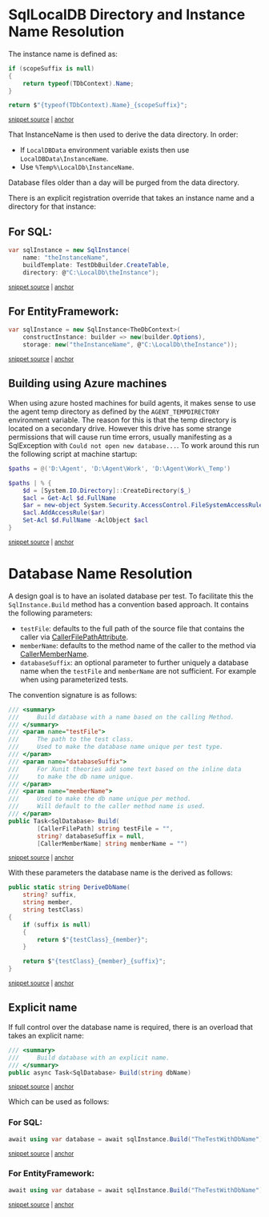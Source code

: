 <!--
GENERATED FILE - DO NOT EDIT
This file was generated by [MarkdownSnippets](https://github.com/SimonCropp/MarkdownSnippets).
Source File: /pages/mdsource/directory-and-name-resolution.source.md
To change this file edit the source file and then run MarkdownSnippets.
-->

# SqlLocalDB Directory and Instance Name Resolution

The instance name is defined as:

<!-- snippet: GetInstanceName -->
<a id='snippet-GetInstanceName'></a>
```cs
if (scopeSuffix is null)
{
    return typeof(TDbContext).Name;
}

return $"{typeof(TDbContext).Name}_{scopeSuffix}";
```
<sup><a href='/src/EfLocalDb/Storage.cs#L28-L37' title='Snippet source file'>snippet source</a> | <a href='#snippet-GetInstanceName' title='Start of snippet'>anchor</a></sup>
<!-- endSnippet -->

That InstanceName is then used to derive the data directory. In order:

 * If `LocalDBData` environment variable exists then use `LocalDBData\InstanceName`.
 * Use `%Temp%\LocalDb\InstanceName`.

Database files older than a day will be purged from the data directory.

There is an explicit registration override that takes an instance name and a directory for that instance:


## For SQL:

<!-- snippet: ExplicitName -->
<a id='snippet-ExplicitName'></a>
```cs
var sqlInstance = new SqlInstance(
    name: "theInstanceName",
    buildTemplate: TestDbBuilder.CreateTable,
    directory: @"C:\LocalDb\theInstance");
```
<sup><a href='/src/LocalDb.Tests/Snippets/ExplicitName.cs#L8-L15' title='Snippet source file'>snippet source</a> | <a href='#snippet-ExplicitName' title='Start of snippet'>anchor</a></sup>
<!-- endSnippet -->


## For EntityFramework:

<!-- snippet: EfExplicitName -->
<a id='snippet-EfExplicitName'></a>
```cs
var sqlInstance = new SqlInstance<TheDbContext>(
    constructInstance: builder => new(builder.Options),
    storage: new("theInstanceName", @"C:\LocalDb\theInstance"));
```
<sup><a href='/src/EfLocalDb.Tests/Snippets/EfExplicitName.cs#L8-L14' title='Snippet source file'>snippet source</a> | <a href='#snippet-EfExplicitName' title='Start of snippet'>anchor</a></sup>
<!-- endSnippet -->


## Building using Azure machines

When using azure hosted machines for build agents, it makes sense to use the agent temp directory as defined by the `AGENT_TEMPDIRECTORY` environment variable. The reason for this is that the temp directory is located on a secondary drive. However this drive has some strange permissions that will cause run time errors, usually manifesting as a SqlException with `Could not open new database...`. To work around this run the following script at machine startup:

<!-- snippet: Set-D-Drive-Permissions.ps1 -->
<a id='snippet-Set-D-Drive-Permissions.ps1'></a>
```ps1
$paths = @('D:\Agent', 'D:\Agent\Work', 'D:\Agent\Work\_Temp')

$paths | % {
    $d = [System.IO.Directory]::CreateDirectory($_)
    $acl = Get-Acl $d.FullName
    $ar = new-object System.Security.AccessControl.FileSystemAccessRule("Everyone", "FullControl", "ContainerInherit, ObjectInherit", "None", "Allow")
    $acl.AddAccessRule($ar)
    Set-Acl $d.FullName -AclObject $acl
}
```
<sup><a href='/src/StartUpScript/Set-D-Drive-Permissions.ps1#L1-L9' title='Snippet source file'>snippet source</a> | <a href='#snippet-Set-D-Drive-Permissions.ps1' title='Start of snippet'>anchor</a></sup>
<!-- endSnippet -->


# Database Name Resolution

A design goal is to have an isolated database per test. To facilitate this the `SqlInstance.Build` method has a convention based approach. It contains the following parameters:

 * `testFile`: defaults to the full path of the source file that contains the caller via [CallerFilePathAttribute](https://docs.microsoft.com/en-us/dotnet/api/system.runtime.compilerservices.callerfilepathattribute).
 * `memberName`: defaults to the method name of the caller to the method via [CallerMemberName](https://docs.microsoft.com/en-us/dotnet/api/system.runtime.compilerservices.callermembername).
 * `databaseSuffix`: an optional parameter to further uniquely a database name when the `testFile` and `memberName` are not sufficient. For example when using parameterized tests.

The convention signature is as follows:

<!-- snippet: ConventionBuildSignature -->
<a id='snippet-ConventionBuildSignature'></a>
```cs
/// <summary>
///     Build database with a name based on the calling Method.
/// </summary>
/// <param name="testFile">
///     The path to the test class.
///     Used to make the database name unique per test type.
/// </param>
/// <param name="databaseSuffix">
///     For Xunit theories add some text based on the inline data
///     to make the db name unique.
/// </param>
/// <param name="memberName">
///     Used to make the db name unique per method.
///     Will default to the caller method name is used.
/// </param>
public Task<SqlDatabase> Build(
        [CallerFilePath] string testFile = "",
        string? databaseSuffix = null,
        [CallerMemberName] string memberName = "")
```
<sup><a href='/src/LocalDb/SqlInstance.cs#L128-L150' title='Snippet source file'>snippet source</a> | <a href='#snippet-ConventionBuildSignature' title='Start of snippet'>anchor</a></sup>
<!-- endSnippet -->

With these parameters the database name is the derived as follows:

<!-- snippet: DeriveName -->
<a id='snippet-DeriveName'></a>
```cs
public static string DeriveDbName(
    string? suffix,
    string member,
    string testClass)
{
    if (suffix is null)
    {
        return $"{testClass}_{member}";
    }

    return $"{testClass}_{member}_{suffix}";
}
```
<sup><a href='/src/LocalDb/DbNamer.cs#L3-L18' title='Snippet source file'>snippet source</a> | <a href='#snippet-DeriveName' title='Start of snippet'>anchor</a></sup>
<!-- endSnippet -->


## Explicit name

If full control over the database name is required, there is an overload that takes an explicit name:

<!-- snippet: ExplicitBuildSignature -->
<a id='snippet-ExplicitBuildSignature'></a>
```cs
/// <summary>
///     Build database with an explicit name.
/// </summary>
public async Task<SqlDatabase> Build(string dbName)
```
<sup><a href='/src/LocalDb/SqlInstance.cs#L165-L172' title='Snippet source file'>snippet source</a> | <a href='#snippet-ExplicitBuildSignature' title='Start of snippet'>anchor</a></sup>
<!-- endSnippet -->

Which can be used as follows:


### For SQL:

<!-- snippet: WithDbName -->
<a id='snippet-WithDbName'></a>
```cs
await using var database = await sqlInstance.Build("TheTestWithDbName");
```
<sup><a href='/src/LocalDb.Tests/Snippets/SnippetTests.cs#L34-L38' title='Snippet source file'>snippet source</a> | <a href='#snippet-WithDbName' title='Start of snippet'>anchor</a></sup>
<!-- endSnippet -->


### For EntityFramework:

<!-- snippet: EfWithDbName -->
<a id='snippet-EfWithDbName'></a>
```cs
await using var database = await sqlInstance.Build("TheTestWithDbName");
```
<sup><a href='/src/EfLocalDb.Tests/Snippets/EfSnippetTests.cs#L49-L53' title='Snippet source file'>snippet source</a> | <a href='#snippet-EfWithDbName' title='Start of snippet'>anchor</a></sup>
<!-- endSnippet -->
